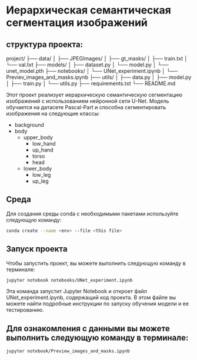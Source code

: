 # Иерархическая семантическая сегментация изображений

## структура проекта:

project/
├── data/
│   ├── JPEGImages/
│   ├── gt_masks/
│   ├── train.txt
│   └── val.txt
├── models/
│   ├── dataset.py
│   └── model.py
│   └── unet_model.pth
├── notebooks/
│   └── UNet_experiment.ipynb
│   └── Previev_images_and_masks.ipynb
├── utils/
│   ├── data.py
│   ├── model.py
│   ├── train.py
│   └── utils.py
├── requirements.txt
└── README.md

Этот проект реализует иерархическую семантическую сегментацию изображений с использованием нейронной сети U-Net. Модель обучается на датасете Pascal-Part и способна сегментировать изображения на следующие классы:

* background
* body
    * upper_body
        * low_hand
        * up_hand
        * torso
        * head
    * lower_body
        * low_leg
        * up_leg

## Среда
Для создания среды conda с необходимыми пакетами используйте следующую команду:
```bash
conda create --name <env> --file <this file>
```


## Запуск проекта

Чтобы запустить проект, вы можете выполнить следующую команду в терминале:
```bash
jupyter notebook notebooks/UNet_experiment.ipynb
```

Эта команда запустит Jupyter Notebook и откроет файл UNet_experiment.ipynb, содержащий код проекта. В этом файле вы можете найти подробные инструкции по запуску обучения модели и ее тестированию.

## Для ознакомления с данными вы можете выполнить следующую команду в терминале:
```bash
jupyter notebook/Preview_images_and_masks.ipynb
```
